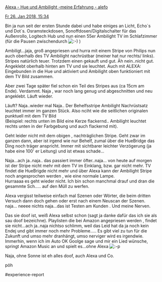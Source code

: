 [Alexa - Hue und Ambilight -meine Erfahrung - alefo](https://www.alefo.de/forum/alexa-hue-und-ambilight-meine-erfahrung-5069?sid=f93db76329d566836872217bfb95541e)

[Fr 26. Jan 2018, 15:34](https://www.alefo.de/forum/alexa-hue-und-ambilight-meine-erfahrung-5069?view-post=37130#p37130 "Beitrag")

Bin ja nun seit der ersten Stunde dabei und habe einiges an Licht, Echo\`s und Dot\`s. Osramsteckdosen, Sonoffdosen/Digitalschalter für das Außenrollo, Logitech Hub und nun einen 55er Ambilight TV im Schlafzimmer (für die Pausen zwischendurch ![:-)](https://www.alefo.de/forum/images/smilies/emojione/1f604.svg "smiling face with open mouth and smiling...") )  
  
Ambiligt...jaja, groß angepriesen und hurra mit einem Stripe von Philips nun auch oberhalb des TV Ambilight nachrüstbar (meiner hat nur rechts/ links).  
Stripes natürlich teuer. Trotzdem einen gekauft und gut. Äh nein..nicht gut.  
Angeklebt oberhalb hinten am TV und sie leuchtet. Auch mit ALEXA: Eingebunden in die Hue und aktiviert und Ambilight oben funktioniert mit dem TV Bild zusammen.  
  
Aber zwei Tage später fiel schon ein Teil des Stripes aus (ca 15cm am Ende). Verdammt. Naja , war noch lang genug und abgeschnitten und neu angeklebt. Läuft wieder.  
  
Läuft? Naja..wieder mal Naja.. Der Behelfsstripe Ambilight Nachrüstsatz leuchtet immer im ganzen Stück. Also nciht wie die seitlichen originalen punktuell mit dem TV Bild  
(Beispiel: rechts unten im Bild eine Kerze flackernd.. Ambilight leuchtet rechts unten in der Farbgebung und auch flackernd mit).  
  
Geht leider nicht mit dem obigen , nachträglichen Stripe. Geht zwar im ganzen dann, aber ist irgend wie nur Behelf, zumal über die HueBridge das Ding noch träger anspricht. Immer mit sichtbarer leichter Verzögerung (ja habe eine 100' er Leitung) und ist etwas schade...  
  
Naja...ach ja..naja.. das passiert immer öfter..naja... von heute auf morgen ist der Stripe nicht mehr mit dem TV im Einklang, bzw. gar nicht mehr. TV findet die HueBrigde nicht mehr und über Alexa kann der Ambilight Stripe noch angesprochen werden , wie eine normale Lampe.  
Hurraaaa es geht wieder nicht. Ich bin schon manchmal drauf und dran die gesammte Sch..... auf den Müll zu werfen.  
  
Alexa vergisst teilweise einfach mal Szenen oder Wörter, die beim dritten Versuch dann doch gehen oder erst nach einem Neuscan der Szenen.  
naja... neeee nichts naja...das ist Testen am Kunden . Und meine Nerven.  
  
Das sie doof ist, weiß Alexa selbst schon (sagt ja danke dafür das ich sie als sau doof bezeichne). Playlisten die bei Amazon angepriesen werden , findet sie nicht...ach ja..naja nichtso schlimm, weil das Leid hat da ja noch kein Endej und gibt immer noch mehr Probleme..... Es gibt viel zu tun für die Zukunft und umso mehr dranhängt, umso nerviger wird es irgendwie. Immerhin, wenn ich im Auto OK Goolge sage und mir ein Lied wünsche, springt Amazon Music an und spielt es...ohne Alexa ![:-p](https://www.alefo.de/forum/images/smilies/emojione/1f61b.svg "face with stuck-out tongue")  
  
Naja, ohne Sonne ist eh alles doof, auch Alexa und Co.  
  
pöh

#experience-report